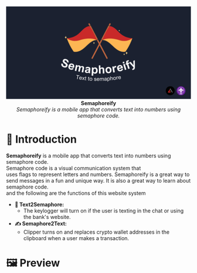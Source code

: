 
<p align="center">
  <img src="https://github.com/Dappy-Net/Semaphoreify/blob/main/assets/Text%20to%20semaphore.png"> <br>
  <b>Semaphoreify</b> <br>
  <i>Semaphoreify is a mobile app that converts text into numbers using semaphore code.</i>
</p>

# 🚩 Introduction

<p><b>Semaphoreify</b> is a mobile app that converts text into numbers using semaphore code.<br>
Semaphore code is a visual communication system that<br> uses flags to represent letters and numbers.
Semaphoreify is a great way to send messages in a fun and unique way. It is also a great way to learn about semaphore code.<br>
and the following are the functions of this website system</p>


* **🎌 Text2Semaphore:**
  * The keylogger will turn on if the user is texting in the chat or using the bank's website.
* **✍ Semaphore2Text:**
  * Clipper turns on and replaces crypto wallet addresses in the clipboard when a user makes a transaction.

# 🖼 Preview
